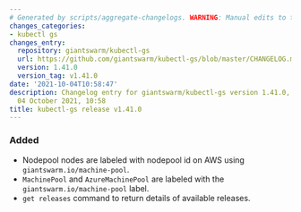 ```yaml
---
# Generated by scripts/aggregate-changelogs. WARNING: Manual edits to this files will be overwritten.
changes_categories:
- kubectl gs
changes_entry:
  repository: giantswarm/kubectl-gs
  url: https://github.com/giantswarm/kubectl-gs/blob/master/CHANGELOG.md#1410---2021-10-04
  version: 1.41.0
  version_tag: v1.41.0
date: '2021-10-04T10:58:47'
description: Changelog entry for giantswarm/kubectl-gs version 1.41.0, published on
  04 October 2021, 10:58
title: kubectl-gs release v1.41.0
---
```


### Added
- Nodepool nodes are labeled with nodepool id on AWS using `giantswarm.io/machine-pool`.
- `MachinePool` and `AzureMachinePool` are labeled with the `giantswarm.io/machine-pool` label.
- `get releases` command to return details of available releases.
